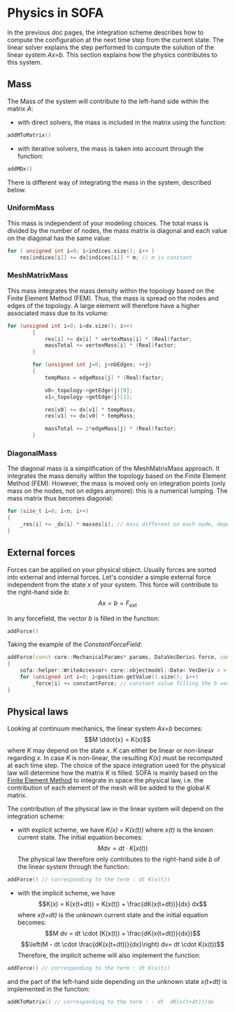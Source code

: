 Physics in SOFA
===============

In the previous doc pages, the integration scheme describes how to compute the configuration at the next time step from the current state. The linear solver explains the step performed to compute the solution of the linear system *Ax=b*. This section explains how the physics contributes to this system.

Mass
----

The Mass of the system will contribute to the left-hand side within the matrix *A*:

* with direct solvers, the mass is included in the matrix using the function:
``` cpp
addMToMatrix()
```
* with iterative solvers, the mass is taken into account through the function:
``` cpp
addMDx()
```

There is different way of integrating the mass in the system, described below.


### UniformMass ###

This mass is independent of your modeling choices. The total mass is divided by the number of nodes, the mass matrix is diagonal and each value on the diagonal has the same value:
``` cpp
for ( unsigned int i=0; i<indices.size(); i++ )
    res[indices[i]] += dx[indices[i]] * m; // m is constant
```


### MeshMatrixMass ###

This mass integrates the mass density within the topology based on the Finite Element Method (FEM). Thus, the mass is spread on the nodes and edges of the topology. A large element will therefore have a higher associated mass due to its volume:
``` cpp
for (unsigned int i=0; i<dx.size(); i++)
        {
            res[i] += dx[i] * vertexMass[i] * (Real)factor;
            massTotal += vertexMass[i] * (Real)factor;
        }

        for (unsigned int j=0; j<nbEdges; ++j)
        {
            tempMass = edgeMass[j] * (Real)factor;

            v0=_topology->getEdge(j)[0];
            v1=_topology->getEdge(j)[1];

            res[v0] += dx[v1] * tempMass;
            res[v1] += dx[v0] * tempMass;

            massTotal += 2*edgeMass[j] * (Real)factor;
        }
```

### DiagonalMass ###

The diagonal mass is a simplification of the MeshMatrixMass approach. It integrates the mass density within the topology based on the Finite Element Method (FEM). However, the mass is moved only on integration points (only mass on the nodes, not on edges anymore): this is a numerical lumping. The mass matrix thus becomes diagonal:
``` cpp
for (size_t i=0; i<n; i++)
{
    _res[i] += _dx[i] * masses[i]; // mass different on each node, depending on the topology
}
```



External forces
---------------

Forces can be applied on your physical object. Usually forces are sorted into external and internal forces. Let's consider a simple external force independent from the state *x* of your system. This force will contribute to the right-hand side *b*:
$$Ax=b=F_{ext}$$

In any forcefield, the vector *b* is filled in the function:
``` cpp
addForce()
```

Taking the example of the *ConstantForceField*:
``` cpp
addForce(const core::MechanicalParams* params, DataVecDeriv& force, const DataVecCoord& position, const DataVecDeriv&)
{
    sofa::helper::WriteAccessor< core::objectmodel::Data< VecDeriv > > _force = force;
	for (unsigned int i=0; i<position.getValue().size(); i++)
		_force[i] += constantForce; // constant value filling the b vector
}
```


Physical laws
-------------

Looking at continuum mechanics, the linear system *Ax=b* becomes:
$$M \ddot{x} = K(x)$$
where *K* may depend on the state *x*. *K* can either be linear or non-linear regarding *x*. In case *K* is non-linear, the resulting *K(x)* must be recomputed at each time step. The choice of the space integration used for the physical law will determine how the matrix *K* is filled. SOFA is mainly based on the [Finite Element Method](https://en.wikipedia.org/wiki/Finite_element_method) to integrate in space the physical law, i.e. the contribution of each element of the mesh will be added to the global *K* matrix.

The contribution of the physical law in the linear system will depend on the integration scheme:

* with explicit scheme, we have *K(x) = K(x(t))* where *x(t)* is the known current state. The initial equation becomes:
$$M dv = dt \cdot K(x(t))$$
The physical law therefore only contributes to the right-hand side *b* of the linear system through the function:
``` cpp
addForce() // corresponding to the term : dt K(x(t))
```

* with the implicit scheme, we have $$K(x) = K(x(t+dt)) = K(x(t)) + \frac{dK(x(t+dt))}{dx} dx$$ where *x(t+dt)* is the unknown current state and the initial equation becomes:
$$M dv = dt \cdot (K(x(t)) + \frac{dK(x(t+dt))}{dx})$$
$$\left(M - dt \cdot \frac{dK(x(t+dt))}{dx}\right) dv= dt \cdot K(x(t))$$
Therefore, the implicit scheme will also implement the function:
``` cpp
addForce() // corresponding to the term : dt K(x(t))
```  
and the part of the left-hand side depending on the unknown state *x(t+dt)* is implemented in the function:
``` cpp
addKToMatrix() // corresponding to the term : - dt  dK(x(t+dt))/dx
```
  
